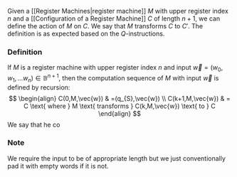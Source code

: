 Given a [[Register Machines|register machine]] $M$ with upper register index $n$ and a [[Configuration of a Register Machine]] $C$ of length $n+1$, we can define the action of $M$ on $C$. We say that $M$ transforms $C$ to $C'$.
The definition is as expected based on the $Q$-instructions.

### Definition
If $M$ is a register machine with upper register index $n$ and input $\vec{w}=(w_{0},w_{1},\dots w_{n})\in \mathbb{B}^{n+1}$, then the computation sequence of $M$ with input $\vec{w}$ is defined by recursion:
$$
\begin{align}
C(0,M,\vec{w}) & =(q_{S},\vec{w}) \\
C(k+1,M,\vec{w})  & = C \text{ where } M \text{ transforms } C(k,M,\vec{w}) \text{ to } C
\end{align}
$$
We say that he co
### Note
We require the input to be of appropriate length but we just conventionally pad it with empty words if it is not. 